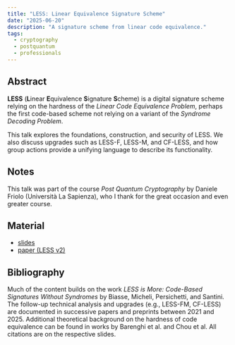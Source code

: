 ```yaml
---
title: "LESS: Linear Equivalence Signature Scheme"
date: "2025-06-20"
description: "A signature scheme from linear code equivalence."
tags:
  - cryptography
  - postquantum
  - professionals
---
```


## Abstract

**LESS** (**L**inear **E**quivalence **S**ignature **S**cheme) is a digital signature scheme relying on the hardness of the _Linear Code Equivalence Problem_, perhaps the first code-based scheme not relying on a variant of the _Syndrome Decoding Problem_.

This talk explores the foundations, construction, and security of LESS. We also discuss upgrades such as LESS-F, LESS-M, and CF-LESS, and how group actions provide a unifying language to describe its functionality.

## Notes

This talk was part of the course _Post Quantum Cryptography_ by Daniele Friolo (Università La Sapienza), who I thank for the great occasion and even greater course. 

## Material

- [slides](https://drive.google.com/file/d/19uwKkJLX3kQtApz-vGDA-znxEM37OM36/view)  
- [paper (LESS v2)](https://www.less-project.com/LESS-2025-02-07.pdf)  

## Bibliography

Much of the content builds on the work _LESS is More: Code-Based Signatures Without Syndromes_ by Biasse, Micheli, Persichetti, and Santini. The follow-up technical analysis and upgrades (e.g., LESS-FM, CF-LESS) are documented in successive papers and preprints between 2021 and 2025. Additional theoretical background on the hardness of code equivalence can be found in works by Barenghi et al. and Chou et al. All citations are on the respective slides.

